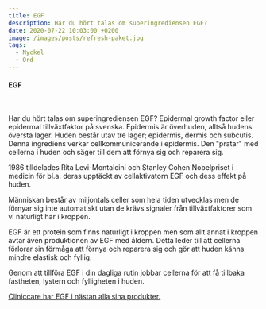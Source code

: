 ```yaml
---
title: EGF
description: Har du hört talas om superingrediensen EGF?
date: 2020-07-22 10:03:00 +0200
image: /images/posts/refresh-paket.jpg
tags:
  - Nyckel
  - Ord
---
```


#### EGF

&nbsp;

Har du hört talas om superingrediensen EGF? Epidermal growth factor eller epidermal tillväxtfaktor p&aring; svenska. Epidermis är överhuden, allts&aring; hudens översta lager. Huden best&aring;r utav tre lager; epidermis, dermis och subcutis. Denna ingrediens verkar cellkommunicerande i epidermis. Den "pratar" med cellerna i huden och säger till dem att förnya sig och reparera sig.

1986 tilldelades Rita Levi-Montalcini och Stanley Cohen Nobelpriset i medicin för bl.a. deras upptäckt av cellaktivatorn EGF och dess effekt p&aring; huden.&nbsp;

Människan best&aring;r av miljontals celler som hela tiden utvecklas men de förnyar sig inte automatiskt utan de krävs signaler fr&aring;n tillväxtfaktorer som vi naturligt har i kroppen.&nbsp;

EGF är ett protein som finns naturligt i kroppen men som allt annat i kroppen avtar även produktionen av EGF med &aring;ldern. Detta leder till att cellerna förlorar sin förm&aring;ga att förnya och reparera sig och gör att huden känns mindre elastisk och fyllig.

Genom att tillföra EGF i din dagliga rutin jobbar cellerna för att f&aring; tillbaka fastheten, lystern och fylligheten i huden.

[Cliniccare har EGF i nästan alla sina produkter.](/produkter/)

&nbsp;

&nbsp;

&nbsp;
